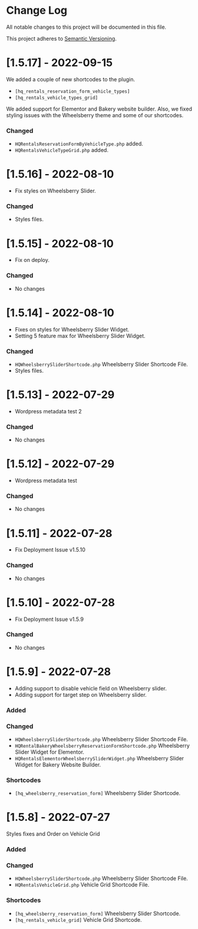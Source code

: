 
# Change Log
All notable changes to this project will be documented in this file.

This project adheres to [Semantic Versioning](http://semver.org/).

# [1.5.17] - 2022-09-15

We added a couple of new shortcodes to the plugin.

- ```[hq_rentals_reservation_form_vehicle_types]```
- ```[hq_rentals_vehicle_types_grid]```

We added support for Elementor and Bakery website builder. Also, we fixed 
styling issues with the Wheelsberry theme and some of our shortcodes.

### Changed

- ```HQRentalsReservationFormByVehicleType.php``` added.
- ```HQRentalsVehicleTypeGrid.php``` added.


# [1.5.16] - 2022-08-10

- Fix styles on Wheelsberry Slider.

### Changed

- Styles files.

# [1.5.15] - 2022-08-10

- Fix on deploy.

### Changed

- No changes

# [1.5.14] - 2022-08-10

- Fixes on styles for Wheelsberry Slider Widget.
- Setting 5 feature max for Wheelsberry Slider Widget.

### Changed

- ```HQWheelsberrySliderShortcode.php``` Wheelsberry Slider Shortcode File.
- Styles files.

# [1.5.13] - 2022-07-29

- Wordpress metadata test 2

### Changed

- No changes

# [1.5.12] - 2022-07-29

- Wordpress metadata test

### Changed

- No changes

# [1.5.11] - 2022-07-28

- Fix Deployment Issue v1.5.10

### Changed

- No changes

# [1.5.10] - 2022-07-28

- Fix Deployment Issue v1.5.9

### Changed

- No changes

# [1.5.9] - 2022-07-28

- Adding support to disable vehicle field on Wheelsberry slider.
- Adding support for target step on Wheelsberry slider.

### Added

### Changed
- ```HQWheelsberrySliderShortcode.php``` Wheelsberry Slider Shortcode File.
- ```HQRentalBakeryWheelsberryReservationFormShortcode.php``` Wheelsberry Slider Widget for Elementor.
- ```HQRentalsElementorWheelsberrySliderWidget.php``` Wheelsberry Slider Widget for Bakery Website Builder.
### Shortcodes
- ```[hq_wheelsberry_reservation_form]``` Wheelsberry Slider Shortcode.

# [1.5.8] - 2022-07-27

Styles fixes and Order on Vehicle Grid

### Added

### Changed
- ```HQWheelsberrySliderShortcode.php``` Wheelsberry Slider Shortcode File.
- ```HQRentalsVehicleGrid.php``` Vehicle Grid Shortcode File.
### Shortcodes
- ```[hq_wheelsberry_reservation_form]``` Wheelsberry Slider Shortcode.
- ```[hq_rentals_vehicle_grid]``` Vehicle Grid Shortcode.